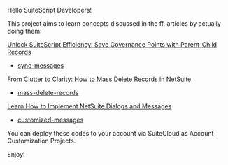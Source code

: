 Hello SuiteScript Developers!

This project aims to learn concepts discussed in the ff. articles by actually doing them:

[Unlock SuiteScript Efficiency: Save Governance Points with Parent-Child Records](https://www.atsourcepro.com/post/unlock-suitescript-efficiency-save-governance-points-with-parent-child-records)
- [sync-messages](https://github.com/jonarae/suitescript-demos/tree/main/sync-messages)

[From Clutter to Clarity: How to Mass Delete Records in NetSuite](https://www.atsourcepro.com/post/from-clutter-to-clarity-how-to-mass-delete-records-in-netsuite)
- [mass-delete-records](https://github.com/jonarae/suitescript-demos/tree/main/mass-delete-records)

[Learn How to Implement NetSuite Dialogs and Messages](https://www.atsourcepro.com/post/learn-how-to-implement-netsuite-dialogs-and-messages)
- [customized-messages](https://github.com/jonarae/suitescript-demos/tree/main/customized-messages)

You can deploy these codes to your account via SuiteCloud as Account Customization Projects.

Enjoy!
